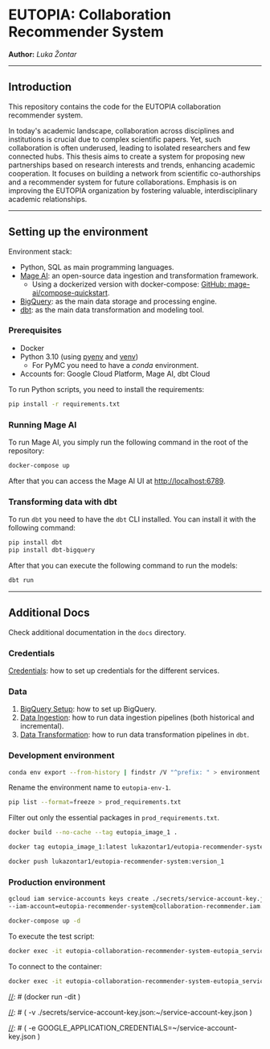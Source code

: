 # EUTOPIA: Collaboration Recommender System

**Author:** *Luka Žontar*

<hr/>

## Introduction

This repository contains the code for the EUTOPIA collaboration recommender system.

In today's academic landscape, collaboration across disciplines and institutions is crucial due to complex scientific
papers. Yet, such collaboration is often underused, leading to isolated researchers and few connected hubs. This thesis
aims to create a system for proposing new partnerships based on research interests and trends, enhancing academic
cooperation. It focuses on building a network from scientific co-authorships and a recommender system for future
collaborations. Emphasis is on improving the EUTOPIA organization by fostering valuable, interdisciplinary academic
relationships.

<hr/>

## Setting up the environment

Environment stack:

- Python, SQL as main programming languages.
- [Mage AI](https://www.mage.ai/): an open-source data ingestion and transformation framework.
    - Using a dockerized version with
      docker-compose: [GitHub: mage-ai/compose-quickstart](https://docs.mage.ai/getting-started/setup).
- [BigQuery](https://cloud.google.com/bigquery): as the main data storage and processing engine.
- [dbt](https://www.getdbt.com/): as the main data transformation and modeling tool.

### Prerequisites

- Docker
- Python 3.10 (using [pyenv](https://github.com/pyenv-win/pyenv-win)
  and [venv](https://docs.python.org/3/library/venv.html))
    - For PyMC you need to have a *conda* environment.
- Accounts for: Google Cloud Platform, Mage AI, dbt Cloud

To run Python scripts, you need to install the requirements:

```bash
pip install -r requirements.txt
```

### Running Mage AI

To run Mage AI, you simply run the following command in the root of the repository:

```bash
docker-compose up
```

After that you can access the Mage AI UI at [http://localhost:6789](http://localhost:6789).

### Transforming data with dbt

To run `dbt` you need to have the `dbt` CLI installed. You can install it with the following command:

```bash
pip install dbt
pip install dbt-bigquery
```

After that you can execute the following command to run the models:

```bash
dbt run
```

<hr/>

## Additional Docs

Check additional documentation in the `docs` directory.

### Credentials

[Credentials](docs/data/Credentials.md): how to set up credentials for the different services.

### Data

1. [BigQuery Setup](docs/data/01%20-%20BigQuery%20Setup.md): how to set up BigQuery.
2. [Data Ingestion](docs/data/02%20-%20Data%20Ingestion.md): how to run data ingestion pipelines (both historical and
   incremental).
3. [Data Transformation](docs/data/03%20-%20Data%20Transformation.md): how to run data transformation pipelines
   in `dbt`.


### Development environment

```bash
conda env export --from-history | findstr /V "^prefix: " > environment.yml
```

Rename the environment name to `eutopia-env-1`.


```bash
pip list --format=freeze > prod_requirements.txt
```

Filter out only the essential packages in `prod_requirements.txt`.

```bash
docker build --no-cache --tag eutopia_image_1 .
```

```bash
docker tag eutopia_image_1:latest lukazontar1/eutopia-recommender-system:version_1
```

```bash
docker push lukazontar1/eutopia-recommender-system:version_1
```

### Production environment

```bash
gcloud iam service-accounts keys create ./secrets/service-account-key.json
--iam-account=eutopia-recommender-system@collaboration-recommender.iam.gserviceaccount.com
```

```bash
docker-compose up -d
```

To execute the test script:

```bash
docker exec -it eutopia-collaboration-recommender-system-eutopia_service_1-1 /bin/bash -c ""source venv/bin/activate && python test.py"
```

To connect to the container:

```bash
docker exec -it eutopia-collaboration-recommender-system-eutopia_service_1-1 /bin/bash
```

[//]: # (docker run -dit \)

[//]: # (  -v ./secrets/service-account-key.json:~/service-account-key.json \)

[//]: # (  -e GOOGLE_APPLICATION_CREDENTIALS=~/service-account-key.json \)

[//]: # (  --name eutopia_container_1 eutopia_image_1)

[//]: # (docker exec -it eutopia_container_1 /bin/bash)
